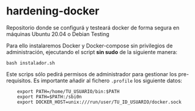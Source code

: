 # hardening-docker
Repositorio donde se configurá y testeará docker de forma segura en máquinas Ubuntu 20.04 o Debian Testing

Para ello instalaremos Docker y Docker-compose sin privilegios de administración, ejecutando el script **sin sudo** de la siguiente manera:

`bash instalador.sh`

Este scrips sólo pedirá permisos de administrador para gestionar los pre-requisitos. Es importante añadir al fichero `.profile` los siguiente datos:

```
    export PATH=/home/TU_USUARIO/bin:$PATH
    export PATH=$PATH:/sbi0n
    export DOCKER_HOST=unix:///run/user/TU_ID_USUARIO/docker.sock
```
